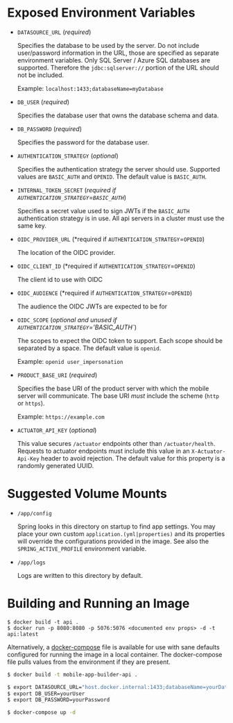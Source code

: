 # Exposed Environment Variables

* `DATASOURCE_URL` (*required*)

   Specifies the database to be used by the server. Do not include user/password information in the URL, those are specified as separate environment variables. Only SQL Server / Azure SQL databases are supported. Therefore the `jdbc:sqlserver://` portion of the URL should not be included.
   
   Example: `localhost:1433;databaseName=myDatabase`
   
* `DB_USER` (*required*)

   Specifies the database user that owns the database schema and data.

* `DB_PASSWORD` (*required*)

   Specifies the password for the database user.

* `AUTHENTICATION_STRATEGY` (*optional*)

   Specifies the authentication strategy the server should use. Supported values are `BASIC_AUTH` and `OPENID`. The default value is `BASIC_AUTH`.

* `INTERNAL_TOKEN_SECRET` (*required if `AUTHENTICATION_STRATEGY`=`BASIC_AUTH`*)

   Specifies a secret value used to sign JWTs if the `BASIC_AUTH` authentication strategy is in use. All api servers in a cluster must use the same key.
   
* `OIDC_PROVIDER_URL` (*required if `AUTHENTICATION_STRATEGY`=`OPENID`)

   The location of the OIDC provider.
   
* `OIDC_CLIENT_ID` (*required if `AUTHENTICATION_STRATEGY`=`OPENID`)

   The client id to use with OIDC
   
* `OIDC_AUDIENCE` (*required if `AUTHENTICATION_STRATEGY`=`OPENID`)

   The audience the OIDC JWTs are expected to be for

* `OIDC_SCOPE` (*optional and unused if `AUTHENTICATION_STRATEGY`='BASIC_AUTH`*)

   The scopes to expect the OIDC token to support. Each scope should be separated by a space. The default value is `openid`.
   
   Example: `openid user_impersonation`

* `PRODUCT_BASE_URI` (*required*)

   Specifies the base URI of the product server with which the mobile server will communicate. The base URI *must* include the scheme (`http` or `https`). 
   
   Example: `https://example.com`

* `ACTUATOR_API_KEY` (*optional*)

   This value secures `/actuator` endpoints other than `/actuator/health`. Requests to actuator endpoints must include this value in an `X-Actuator-Api-Key` header to avoid rejection. The default value for this property is a randomly generated UUID. 

# Suggested Volume Mounts

* `/app/config`

  Spring looks in this directory on startup to find app settings. You may place your own custom `application.(yml|properties)` and its properties will override the configurations provided in the image. See also the `SPRING_ACTIVE_PROFILE` environment variable.
  
* `/app/logs`

  Logs are written to this directory by default.
  
# Building and Running an Image

```
$ docker build -t api .
$ docker run -p 8080:8080 -p 5076:5076 <documented env props> -d -t api:latest
```

Alternatively, a [docker-compose](./docker-compose.yml) file is available for use with sane defaults configured for running the image in a local container. The docker-compose file pulls values from the environment if they are present.

```bash
$ docker build -t mobile-app-builder-api .

$ export DATASOURCE_URL="host.docker.internal:1433;databaseName=yourDatabase"
$ export DB_USER=yourUser
$ export DB_PASSWORD=yourPassword

$ docker-compose up -d
```